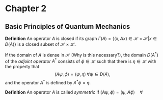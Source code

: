 # Chapter 2
## Basic Principles of Quantum Mechanics

**Definition**
	An operator $A$ is closed if its graph $\Gamma(A) = \{ (x, Ax) \in \mathcal{H} \times \mathcal{H} | x \in D(A)\}$ is a closed subset of $\mathcal{H} \times \mathcal{H}$.

If the domain of $A$ is dense in $\mathcal{H}$ (Why is this necessary?), the domain $D(A^*)$ of the *adjoint operator*  $A^*$ consists of $\phi \in \mathcal{H}$ such that there is $\eta \in \mathcal{H}$ with the property that
$$
(A \psi, \phi) = (\psi, \eta ) \; \forall \psi \in D(A),
$$
and the operator $A^*$ is defined by $A^* \phi = \eta$. 

**Definition**
		An operator $A$ is called *symmetric* if $(A \psi, \phi) = (\psi, A \phi) \quad \forall$